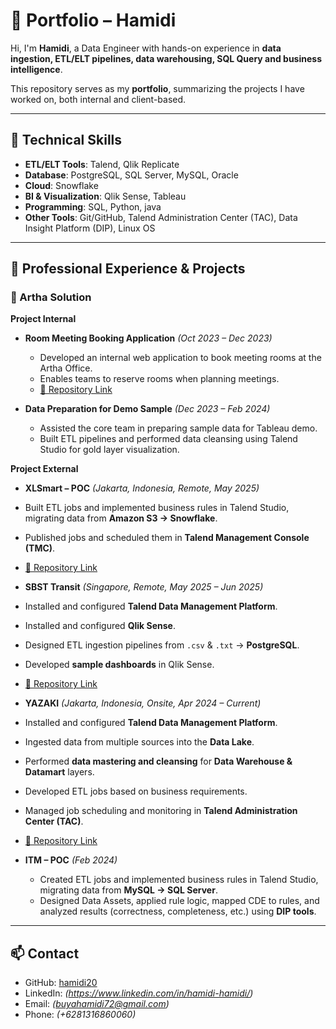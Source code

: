 # 📂 Portfolio – Hamidi

Hi, I'm **Hamidi**, a Data Engineer with hands-on experience in **data ingestion, ETL/ELT pipelines, data warehousing, SQL Query and business intelligence**.  

This repository serves as my **portfolio**, summarizing the projects I have worked on, both internal and client-based.  

---

## 🔧 Technical Skills
- **ETL/ELT Tools**: Talend, Qlik Replicate 
- **Database**: PostgreSQL, SQL Server, MySQL, Oracle  
- **Cloud**: Snowflake
- **BI & Visualization**: Qlik Sense, Tableau  
- **Programming**: SQL, Python, java
- **Other Tools**: Git/GitHub, Talend Administration Center (TAC), Data Insight Platform (DIP), Linux OS

---

## 🏢 Professional Experience & Projects

### 🔹 Artha Solution

**Project Internal**  
- **Room Meeting Booking Application** *(Oct 2023 – Dec 2023)*  
  - Developed an internal web application to book meeting rooms at the Artha Office.  
  - Enables teams to reserve rooms when planning meetings.  
  - [🔗 Repository Link](https://github.com/hamidi20/artha-room-booking-system)  

- **Data Preparation for Demo Sample** *(Dec 2023 – Feb 2024)*  
  - Assisted the core team in preparing sample data for Tableau demo.  
  - Built ETL pipelines and performed data cleansing using Talend Studio for gold layer visualization.  

**Project External**   
- **XLSmart – POC** *(Jakarta, Indonesia, Remote, May 2025)*  
- Built ETL jobs and implemented business rules in Talend Studio, migrating data from **Amazon S3 → Snowflake**.  
- Published jobs and scheduled them in **Talend Management Console (TMC)**.  
- [🔗 Repository Link](https://github.com/hamidi20/xlsmart_poc)  

- **SBST Transit** *(Singapore, Remote, May 2025 – Jun 2025)*  
- Installed and configured **Talend Data Management Platform**.  
- Installed and configured **Qlik Sense**.  
- Designed ETL ingestion pipelines from `.csv` & `.txt` → **PostgreSQL**.  
- Developed **sample dashboards** in Qlik Sense.  
- [🔗 Repository Link](https://github.com/hamidi20/sbst_project)  

- **YAZAKI** *(Jakarta, Indonesia, Onsite, Apr 2024 – Current)*  
- Installed and configured **Talend Data Management Platform**.  
- Ingested data from multiple sources into the **Data Lake**.  
- Performed **data mastering and cleansing** for **Data Warehouse & Datamart** layers.  
- Developed ETL jobs based on business requirements.  
- Managed job scheduling and monitoring in **Talend Administration Center (TAC)**.  
- [🔗 Repository Link]([#](https://github.com/hamidi20/yazaki_project))  

- **ITM – POC** *(Feb 2024)*  
  - Created ETL jobs and implemented business rules in Talend Studio, migrating data from **MySQL → SQL Server**.  
  - Designed Data Assets, applied rule logic, mapped CDE to rules, and analyzed results (correctness, completeness, etc.) using **DIP tools**.  

---

## 📫 Contact
- GitHub: [hamidi20](https://github.com/hamidi20)  
- LinkedIn: *(https://www.linkedin.com/in/hamidi-hamidi/)*  
- Email: *(buyahamidi72@gmail.com)*  
- Phone: *(+6281316860060)*  
